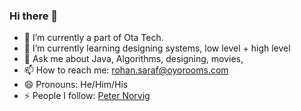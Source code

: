 ### Hi there 👋

<!--
**rohansaraf1702/rohansaraf1702** is a ✨ _special_ ✨ repository because its `README.md` (this file) appears on your GitHub profile.
-->

- 🔭 I’m currently a part of Ota Tech.
- 🤔 I’m currently learning designing systems, low level + high level
- 💬 Ask me about Java, Algorithms, designing, movies,
- 📫 How to reach me: rohan.saraf@oyorooms.com
- 😄 Pronouns: He/Him/His
- ⚡ People I follow: [Peter Norvig](https://norvig.com/)
